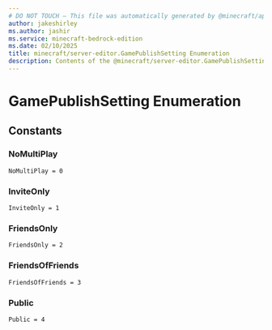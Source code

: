 ```yaml
---
# DO NOT TOUCH — This file was automatically generated by @minecraft/api-docs-generator, to report problems file an issue at https://github.com/Mojang/minecraft-scripting-libraries
author: jakeshirley
ms.author: jashir
ms.service: minecraft-bedrock-edition
ms.date: 02/10/2025
title: minecraft/server-editor.GamePublishSetting Enumeration
description: Contents of the @minecraft/server-editor.GamePublishSetting enumeration.
---
```

# GamePublishSetting Enumeration

## Constants
### **NoMultiPlay**
`NoMultiPlay = 0`
### **InviteOnly**
`InviteOnly = 1`
### **FriendsOnly**
`FriendsOnly = 2`
### **FriendsOfFriends**
`FriendsOfFriends = 3`
### **Public**
`Public = 4`
